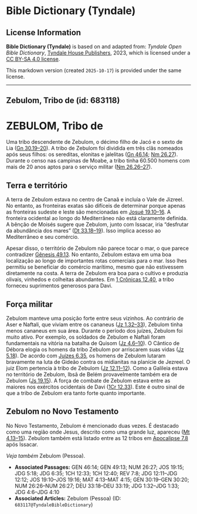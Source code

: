 # Bible Dictionary (Tyndale)

## License Information

**Bible Dictionary (Tyndale)** is based on and adapted from: _Tyndale Open Bible Dictionary_, [Tyndale House Publishers](https://tyndaleopenresources.com/), 2023, which is licensed under a [CC BY-SA 4.0 license](https://creativecommons.org/licenses/by-sa/4.0/legalcode.en).

This markdown version (created `2025-10-17`) is provided under the same license.



--------------------------------

## Zebulom, Tribo de (id: 683118)

ZEBULOM, Tribo de
=================

Uma tribo descendente de Zebulom, o décimo filho de Jacó e o sexto de Lia ([Gn 30\.19–20](https://ref.ly/Gen30:19-Gen30:20)). A tribo de Zebulom foi dividida em três clãs nomeados após seus filhos: os sereditas, elonitas e jalelitas ([Gn 46\.14](https://ref.ly/Gen46:14); [Nm 26\.27](https://ref.ly/Num26:27)). Durante o censo nas campinas de Moabe, a tribo tinha 60\.500 homens com mais de 20 anos aptos para o serviço militar ([Nm 26\.26–27](https://ref.ly/Num26:26-Num26:27)).

Terra e território
------------------

A terra de Zebulom estava no centro de Canaã e incluía o Vale de Jizreel. No entanto, as fronteiras exatas são difíceis de determinar porque apenas as fronteiras sudeste e leste são mencionadas em [Josué 19\.10–16](https://ref.ly/Josh19:10-Josh19:16). A fronteira ocidental ao longo do Mediterrâneo não está claramente definida. A bênção de Moisés sugere que Zebulom, junto com Issacar, iria “desfrutar da abundância dos mares” ([Dt 33\.18–19](https://ref.ly/Deut33:18-Deut33:19)). Isso implica acesso ao Mediterrâneo e seu comércio.

Apesar disso, o território de Zebulom não parece tocar o mar, o que parece contradizer [Gênesis 49\.13](https://ref.ly/Gen49:13). No entanto, Zebulom estava em uma boa localização ao longo de importantes rotas comerciais para o mar. Isso lhes permitiu se beneficiar do comércio marítimo, mesmo que não estivessem diretamente na costa. A terra de Zebulom era boa para o cultivo e produzia olivais, vinhedos e colheitas abundantes. Em [1 Crônicas 12\.40](https://ref.ly/1Chr12:40), a tribo forneceu suprimentos generosos para Davi.

Força militar
-------------

Zebulom manteve uma posição forte entre seus vizinhos. Ao contrário de Aser e Naftali, que viviam entre os cananeus ([Jz 1\.32–33](https://ref.ly/Judg1:32-Judg1:33)), Zebulom tinha menos cananeus em sua área. Durante o período dos juízes, Zebulom foi muito ativo. Por exemplo, os soldados de Zebulom e Naftali foram fundamentais na vitória na batalha de Quisom ([Jz 4\.6–10](https://ref.ly/Judg4:6-Judg4:10)). O Cântico de Débora elogia os homens da tribo Zebulom por arriscarem suas vidas ([Jz 5\.18](https://ref.ly/Judg5:18)). De acordo com [Juízes 6\.35](https://ref.ly/Judg6:35), os homens de Zebulom lutaram bravamente na luta de Gideão contra os midianitas na planície de Jezreel. O juiz Elom pertencia à tribo de Zebulom ([Jz 12\.11–12](https://ref.ly/Judg12:11-Judg12:12)). Como a Galileia estava no território de Zebulom, Ibsã de Belém provavelmente também era de Zebulom ([Js 19\.15](https://ref.ly/Josh19:15)). A força de combate de Zebulom estava entre as maiores nos exércitos ocidentais de Davi ([1Cr 12\.33](https://ref.ly/1Chr12:33)). Este é outro sinal de que a tribo de Zebulom era tanto forte quanto importante.

Zebulom no Novo Testamento
--------------------------

No Novo Testamento, Zebulom é mencionado duas vezes. É destacado como uma região onde Jesus, descrito como uma grande luz, apareceu ([Mt 4\.13–15](https://ref.ly/Matt4:13-Matt4:15)). Zebulom também está listado entre as 12 tribos em [Apocalipse 7\.8](https://ref.ly/Rev7:8) após Issacar.

*Veja também* Zebulom (Pessoa).

* **Associated Passages:** GEN 46:14; GEN 49:13; NUM 26:27; JOS 19:15; JDG 5:18; JDG 6:35; 1CH 12:33; 1CH 12:40; REV 7:8; JDG 12:11–JDG 12:12; JOS 19:10–JOS 19:16; MAT 4:13–MAT 4:15; GEN 30:19–GEN 30:20; NUM 26:26–NUM 26:27; DEU 33:18–DEU 33:19; JDG 1:32–JDG 1:33; JDG 4:6–JDG 4:10
* **Associated Articles:** Zebulom (Pessoa) (ID: `683117@TyndaleBibleDictionary`)


